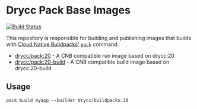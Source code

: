 # Drycc Pack Base Images

[![Build Status](https://drone.drycc.cc/api/badges/drycc/pack-images/status.svg)](https://drone.drycc.cc/drycc/pack-images)

This repository is responsible for building and publishing images that builds
with [Cloud Native Buildpacks'](https://buildpacks.io)
[`pack`](https://github.com/buildpacks/pack) command.

* [drycc/pack:20](https://hub.docker.com/r/drycc/pack/tags/) - A CNB
  compatible run image based on drycc:20
* [drycc/pack:20-build](https://hub.docker.com/r/drycc/pack/tags/) - A CNB
  compatible build image based on drycc:20-build

## Usage

`pack build myapp --builder drycc/buildpacks:20`
